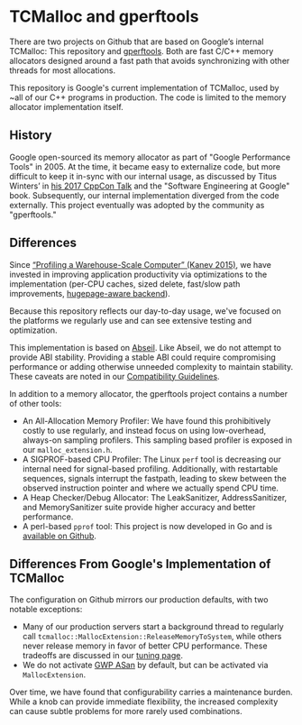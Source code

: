 # TCMalloc and gperftools

There are two projects on Github that are based on Google’s internal TCMalloc:
This repository and [gperftools](https://github.com/gperftools/gperftools). Both
are fast C/C++ memory allocators designed around a fast path that avoids
synchronizing with other threads for most allocations.

This repository is Google's current implementation of TCMalloc, used by ~all of
our C++ programs in production. The code is limited to the memory allocator
implementation itself.

## History

Google open-sourced its memory allocator as part of "Google Performance Tools"
in 2005.  At the time, it became easy to externalize code, but more difficult to
keep it in-sync with our internal usage, as discussed by Titus Winters’ in [his
2017 CppCon Talk](https://www.youtube.com/watch?v=tISy7EJQPzI) and the "Software
Engineering at Google" book.  Subsequently, our internal implementation diverged
from the code externally.  This project eventually was adopted by the community
as "gperftools."

## Differences

Since
[“Profiling a Warehouse-Scale Computer” (Kanev 2015)](https://research.google/pubs/pub44271/),
we have invested in improving application productivity via optimizations to the
implementation (per-CPU caches, sized delete, fast/slow path improvements,
[hugepage-aware backend](temeraire.md)).

Because this repository reflects our day-to-day usage, we've focused on the
platforms we regularly use and can see extensive testing and optimization.

This implementation is based on [Abseil](https://github.com/abseil/abseil-cpp).
Like Abseil, we do not attempt to provide ABI stability. Providing a stable ABI
could require compromising performance or adding otherwise unneeded complexity
to maintain stability. These caveats are noted in our
[Compatibility Guidelines](compatibility.md).

In addition to a memory allocator, the gperftools project contains a number of
other tools:

*   An All-Allocation Memory Profiler: We have found this prohibitively costly
    to use regularly, and instead focus on using low-overhead, always-on
    sampling profilers. This sampling based profiler is exposed in our
    `malloc_extension.h`.
*   A SIGPROF-based CPU Profiler: The Linux `perf` tool is decreasing our
    internal need for signal-based profiling. Additionally, with restartable
    sequences, signals interrupt the fastpath, leading to skew between the
    observed instruction pointer and where we actually spend CPU time.
*   A Heap Checker/Debug Allocator: The LeakSanitizer, AddressSanitizer, and
    MemorySanitizer suite provide higher accuracy and better performance.
*   A perl-based `pprof` tool: This project is now developed in Go and is
    [available on Github](https://github.com/google/pprof).

## Differences From Google's Implementation of TCMalloc

The configuration on Github mirrors our production defaults, with two notable
exceptions:

*   Many of our production servers start a background thread to regularly call
    `tcmalloc::MallocExtension::ReleaseMemoryToSystem`, while others never
    release memory in favor of better CPU performance. These tradeoffs are
    discussed in our [tuning page](tuning.md).
*   We do not activate [GWP ASan](gwp-asan.md) by default, but can be activated
    via `MallocExtension`.

Over time, we have found that configurability carries a maintenance burden.
While a knob can provide immediate flexibility, the increased complexity can
cause subtle problems for more rarely used combinations.

